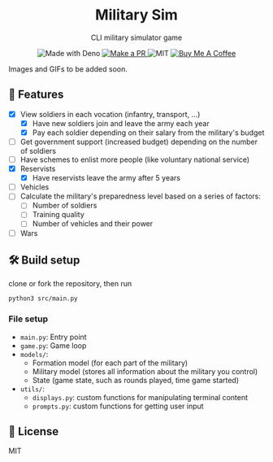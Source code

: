 <h1 align="center">Military Sim</h1>
<p align="center">CLI military simulator game</p>

<p align="center">
  <img src="https://img.shields.io/badge/Made%20With-Python-black?style=flat-square&" alt="Made with Deno" />
  <a href="http://makeapullrequest.com/">
    <img src="https://img.shields.io/badge/PRs-welcome-brightgreen.svg?style=flat-square" alt="Make a PR" />
  </a>
  <img src="https://img.shields.io/github/license/ninest/military-sim?style=flat-square" alt="MIT" />
  <a href="https://www.buymeacoffee.com/ninest">
    <img src="https://img.shields.io/badge/Donate-Buy%20Me%20A%20Coffee-orange.svg?style=flat-square" alt="Buy Me A Coffee">
  </a>
</p>

Images and GIFs to be added soon.

## 🚀 Features
- [x] View soldiers in each vocation (infantry, transport, ...)
  - [x] Have new soldiers join and leave the army each year
  - [x] Pay each soldier depending on their salary from the military's budget
- [ ] Get government support (increased budget) depending on the number of soldiers
- [ ] Have schemes to enlist more people (like voluntary national service)
- [x] Reservists
  - [x] Have reservists leave the army after 5 years
- [ ] Vehicles
- [ ] Calculate the military's preparedness level based on a series of factors:
  - [ ] Number of soldiers
  - [ ] Training quality
  - [ ] Number of vehicles and their power
- [ ] Wars

## 🛠 Build setup
clone or fork the repository, then run

```
python3 src/main.py
```

### File setup
- `main.py`: Entry point
- `game.py`: Game loop
- `models/`:
  - Formation model (for each part of the military)
  - Military model (stores all information about the military you control)
  - State (game state, such as rounds played, time game started)
- `utils/`:
  - `displays.py`: custom functions for manipulating terminal content
  - `prompts.py`: custom functions for getting user input


## 📜 License
MIT